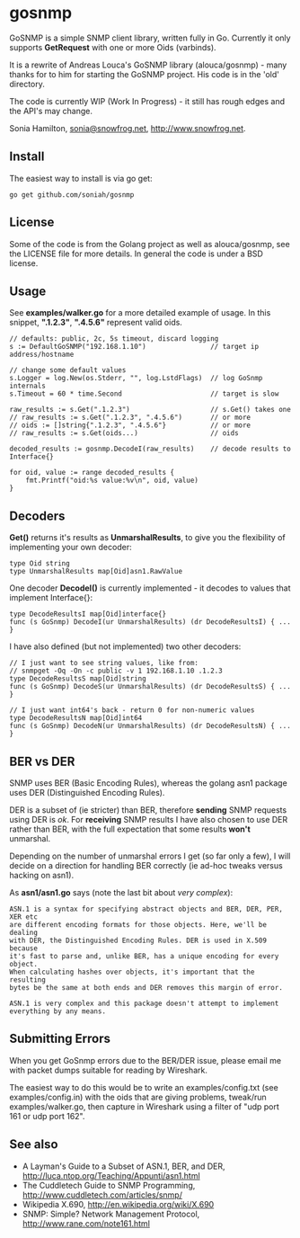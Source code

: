 gosnmp
======

GoSNMP is a simple SNMP client library, written fully in Go. Currently
it only supports **GetRequest** with one or more Oids (varbinds).

It is a rewrite of Andreas Louca's GoSNMP library (alouca/gosnmp) - many
thanks for to him for starting the GoSNMP project. His code is in the
'old' directory.

The code is currently WIP (Work In Progress) - it still has rough edges
and the API's may change.

Sonia Hamilton, sonia@snowfrog.net, http://www.snowfrog.net.

Install
-------

The easiest way to install is via go get:

    go get github.com/soniah/gosnmp

License
-------

Some of the code is from the Golang project as well as alouca/gosnmp,
see the LICENSE file for more details. In general the code is under a
BSD license.

Usage
-----

See **examples/walker.go** for a more detailed example of usage. In this snippet,
**".1.2.3"**, **".4.5.6"** represent valid oids.

    // defaults: public, 2c, 5s timeout, discard logging
    s := DefaultGoSNMP("192.168.1.10")                // target ip address/hostname

    // change some default values
    s.Logger = log.New(os.Stderr, "", log.LstdFlags)  // log GoSnmp internals
    s.Timeout = 60 * time.Second                      // target is slow

    raw_results := s.Get(".1.2.3")                    // s.Get() takes one
    // raw_results := s.Get(".1.2.3", ".4.5.6")       // or more
    // oids := []string{".1.2.3", ".4.5.6"}           // or more
    // raw_results := s.Get(oids...)                  // oids

    decoded_results := gosnmp.DecodeI(raw_results)    // decode results to Interface{}

    for oid, value := range decoded_results {
        fmt.Printf("oid:%s value:%v\n", oid, value)
    }

Decoders
--------

**Get()** returns it's results as **UnmarshalResults**, to give you the
flexibility of implementing your own decoder:

    type Oid string
    type UnmarshalResults map[Oid]asn1.RawValue

One decoder **DecodeI()** is currently implemented - it decodes to values
that implement Interface{}:

    type DecodeResultsI map[Oid]interface{}
    func (s GoSnmp) DecodeI(ur UnmarshalResults) (dr DecodeResultsI) { ... }

I have also defined (but not implemented) two other decoders:

    // I just want to see string values, like from:
    // snmpget -Oq -On -c public -v 1 192.168.1.10 .1.2.3
    type DecodeResultsS map[Oid]string
    func (s GoSnmp) DecodeS(ur UnmarshalResults) (dr DecodeResultsS) { ... }

    // I just want int64's back - return 0 for non-numeric values
    type DecodeResultsN map[Oid]int64
    func (s GoSnmp) DecodeN(ur UnmarshalResults) (dr DecodeResultsN) { ... }

BER vs DER
----------

SNMP uses BER (Basic Encoding Rules), whereas the golang asn1 package
uses DER (Distinguished Encoding Rules).

DER is a subset of (ie stricter) than BER, therefore **sending** SNMP
requests using DER is _ok_. For **receiving** SNMP results I have
also chosen to use DER rather than BER, with the full expectation that
some results **won't** unmarshal.

Depending on the number of unmarshal errors I get (so far only a
few), I will decide on a direction for handling BER correctly (ie ad-hoc
tweaks versus hacking on asn1).

As **asn1/asn1.go** says (note the last bit about _very complex_):

    ASN.1 is a syntax for specifying abstract objects and BER, DER, PER, XER etc
    are different encoding formats for those objects. Here, we'll be dealing
    with DER, the Distinguished Encoding Rules. DER is used in X.509 because
    it's fast to parse and, unlike BER, has a unique encoding for every object.
    When calculating hashes over objects, it's important that the resulting
    bytes be the same at both ends and DER removes this margin of error.

    ASN.1 is very complex and this package doesn't attempt to implement
    everything by any means.

Submitting Errors
-----------------

When you get GoSnmp errors due to the BER/DER issue, please email me
with packet dumps suitable for reading by Wireshark.

The easiest way to do this would be to write an examples/config.txt (see
examples/config.in) with the oids that are giving problems, tweak/run
examples/walker.go, then capture in Wireshark using a filter of "udp
port 161 or udp port 162".

See also
--------

* A Layman's Guide to a Subset of ASN.1, BER, and DER, http://luca.ntop.org/Teaching/Appunti/asn1.html
* The Cuddletech Guide to SNMP Programming, http://www.cuddletech.com/articles/snmp/
* Wikipedia X.690, http://en.wikipedia.org/wiki/X.690
* SNMP: Simple? Network Management Protocol, http://www.rane.com/note161.html
